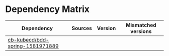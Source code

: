 # Dependency Matrix

Dependency | Sources | Version | Mismatched versions
---------- | ------- | ------- | -------------------
[cb-kubecd/bdd-spring-1581971889](https://github.com/cb-kubecd/bdd-spring-1581971889.git) |  | []() | 
